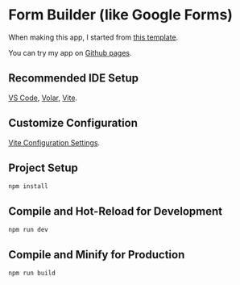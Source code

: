 # Form Builder (like Google Forms)

When making this app, I started from [this template](<https://www.figma.com/file/3wHykXtJYobKSXO5mAsA7M/SimpleForm-(Community)?type=design&node-id=0-1&mode=design&t=RdcYKOOJGCZz45MU-0>).

You can try my app on [Github pages](https://yoursaniki.github.io/Form-Builder-App/#/).

## Recommended IDE Setup

[VS Code](https://code.visualstudio.com/), [Volar](https://marketplace.visualstudio.com/items?itemName=Vue.volar), [Vite](https://vitejs.dev/).

## Customize Configuration

[Vite Configuration Settings](https://vitejs.dev/config/).

## Project Setup

```nodejs copy
npm install
```

## Compile and Hot-Reload for Development

```nodejs copy
npm run dev
```

## Compile and Minify for Production

```nodejs copy
npm run build
```
